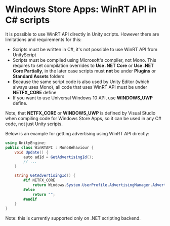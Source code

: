 # Windows Store Apps: WinRT API in C# scripts

It is possible to use WinRT API directly in Unity scripts. However there are limitations and requirements for this:

* Scripts must be written in C#, it's not possible to use WinRT API from UnityScript
* Scripts must be compiled using Microsoft's compiler, not Mono. This requires to set compilation overrides to **Use .NET Core** or **Use .NET Core Partially**, in the later case scripts must **not** be under **Plugins** or **Standard Assets** folders
* Because the same script code is also used by Unity Editor (which always uses Mono), all code that uses WinRT API must be under **NETFX_CORE** define
* If you want to use Universal Windows 10 API, use **WINDOWS_UWP** define.

Note, that **NETFX_CORE** or **WINDOWS_UWP** is defined by Visual Studio when compiling code for Windows Store Apps, so it can be used in any C# code, not just Unity scripts.

Below is an example for getting advertising using WinRT API directly:

```C#
using UnityEngine;
public class WinRTAPI : MonoBehaviour {
	void Update() {
		auto adId = GetAdvertisingId();
		// ...
	}

	string GetAdvertisingId() {
		#if NETFX_CORE
			return Windows.System.UserProfile.AdvertisingManager.AdvertisingId;
		#else
			return "";
		#endif
	}
}
```

Note: this is currently supported only on .NET scripting backend.